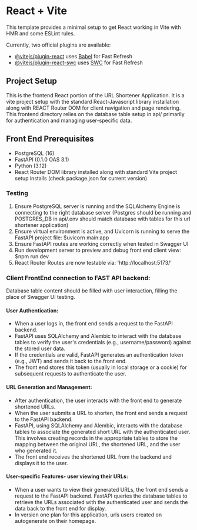 # React + Vite

This template provides a minimal setup to get React working in Vite with HMR and some ESLint rules.

Currently, two official plugins are available:

- [@vitejs/plugin-react](https://github.com/vitejs/vite-plugin-react/blob/main/packages/plugin-react/README.md) uses [Babel](https://babeljs.io/) for Fast Refresh
- [@vitejs/plugin-react-swc](https://github.com/vitejs/vite-plugin-react-swc) uses [SWC](https://swc.rs/) for Fast Refresh

## Project Setup
This is the frontend React portion of the URL Shortener Application. It is a vite project setup with the standard React-Javascript library installation along with REACT Router DOM for client navigation and page rendering. This frontend directory relies on the database table setup in api/ primarily for authentication and managing user-specific data.

## Front End Prerequisites
- PostgreSQL (16)
- FastAPI (0.1.0 OAS 3.1)
- Python (3.12)
- React Router DOM library installed along with standard Vite project setup installs (check package.json for current version)

### Testing
1. Ensure PostgreSQL server is running and the SQLAlchemy Engine is connecting to the right database server (Postgres should be running and POSTGRES_DB in api/.env should match database with tables for this url shortener application)
2. Ensure virtual environment is active, and Uvicorn is running to serve the FastAPI project file: $uvicorn main:app 
3. Ensure FastAPI routes are working correctly when tested in Swagger UI
3. Run development server to preview and debug front end client view: $npm run dev
4. React Router Routes are now testable via: 'http://localhost:5173/'

### Client FrontEnd connection to FAST API backend:
Database table content should be filled with user interaction, filling the place of Swagger UI testing.

#### User Authentication:
- When a user logs in, the front end sends a request to the FastAPI backend.
- FastAPI uses SQLAlchemy and Alembic to interact with the database tables to verify the user's credentials (e.g., username/password) against the stored user data.
- If the credentials are valid, FastAPI generates an authentication token (e.g., JWT) and sends it back to the front end.
- The front end stores this token (usually in local storage or a cookie) for subsequent requests to authenticate the user.

#### URL Generation and Management:
- After authentication, the user interacts with the front end to generate shortened URLs.
- When the user submits a URL to shorten, the front end sends a request to the FastAPI backend.
- FastAPI, using SQLAlchemy and Alembic, interacts with the database tables to associate the generated short URL with the authenticated user. This involves creating records in the appropriate tables to store the mapping between the original URL, the shortened URL, and the user who generated it.
- The front end receives the shortened URL from the backend and displays it to the user.

#### User-specific Features- user viewing their URLs:
- When a user wants to view their generated URLs, the front end sends a request to the FastAPI backend. FastAPI queries the database tables to retrieve the URLs associated with the authenticated user and sends the data back to the front end for display.
- In version one plan for this application, urls users created on autogenerate on their homepage.



